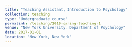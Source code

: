 ```yaml
---
title: "Teaching Assistant, Introduction to Psychology"
collection: teaching
type: "Undergraduate course"
permalink: /teaching/2015-spring-teaching-1
venue: "New York University, Department of Psychology"
date: 2017-01-01
location: "New York, New York"
---
```

 
